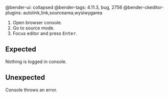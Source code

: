 @bender-ui: collapsed
@bender-tags: 4.11.3, bug, 2756
@bender-ckeditor-plugins: autolink,link,sourcearea,wysiwygarea

1. Open browser console.
1. Go to source mode.
1. Focus editor and press <kbd>Enter</kbd>.

## Expected

Nothing is logged in console.

## Unexpected

Console throws an error.
